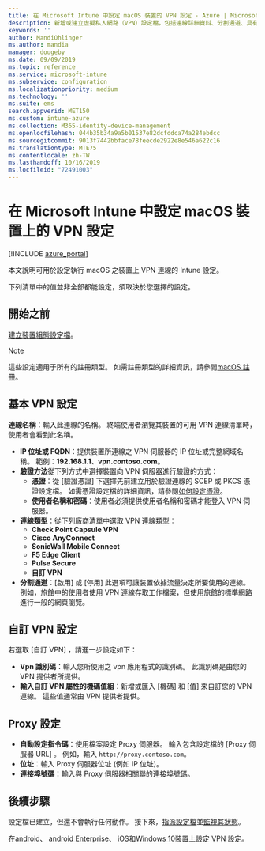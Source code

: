 ```yaml
---
title: 在 Microsoft Intune 中設定 macOS 裝置的 VPN 設定 - Azure | Microsoft Docs
description: 新增或建立虛擬私人網路（VPN）設定檔，包括連線詳細資料、分割通道、具有識別碼、索引鍵和值組的自訂 VPN 設定、具有設定腳本的 proxy 設定、IP 或 FQDN 位址，以及中的 TCP 埠在執行 macOS 的裝置上 Microsoft Intune。
keywords: ''
author: MandiOhlinger
ms.author: mandia
manager: dougeby
ms.date: 09/09/2019
ms.topic: reference
ms.service: microsoft-intune
ms.subservice: configuration
ms.localizationpriority: medium
ms.technology: ''
ms.suite: ems
search.appverid: MET150
ms.custom: intune-azure
ms.collection: M365-identity-device-management
ms.openlocfilehash: 044b35b34a9a5b01537e82dcfddca74a284ebdcc
ms.sourcegitcommit: 9013f7442bbface78feecde2922e8e546a622c16
ms.translationtype: MTE75
ms.contentlocale: zh-TW
ms.lasthandoff: 10/16/2019
ms.locfileid: "72491003"
---
```

# <a name="add-vpn-settings-on-macos-devices-in-microsoft-intune"></a>在 Microsoft Intune 中設定 macOS 裝置上的 VPN 設定

[!INCLUDE [azure_portal](../includes/azure_portal.md)]

本文說明可用於設定執行 macOS 之裝置上 VPN 連線的 Intune 設定。

下列清單中的值並非全部都能設定，須取決於您選擇的設定。

## <a name="before-you-begin"></a>開始之前

[建立裝置組態設定檔](vpn-settings-configure.md)。

> [!NOTE]
> 這些設定適用于所有的註冊類型。 如需註冊類型的詳細資訊，請參閱[macOS 註冊](../enrollment/macos-enroll.md)。

## <a name="base-vpn-settings"></a>基本 VPN 設定

**連線名稱**：輸入此連線的名稱。 終端使用者瀏覽其裝置的可用 VPN 連線清單時，使用者會看到此名稱。
- **IP 位址或 FQDN**：提供裝置所連線之 VPN 伺服器的 IP 位址或完整網域名稱。 範例：**192.168.1.1**、**vpn.contoso.com**。
- **驗證方法**從下列方式中選擇裝置向 VPN 伺服器進行驗證的方式︰
  - **憑證**：從 [驗證憑證]  下選擇先前建立用於驗證連線的 SCEP 或 PKCS 憑證設定檔。 如需憑證設定檔的詳細資訊，請參閱[如何設定憑證](../protect/certificates-configure.md)。
  - **使用者名稱和密碼**：使用者必須提供使用者名稱和密碼才能登入 VPN 伺服器。
- **連線類型**：從下列廠商清單中選取 VPN 連線類型︰
  - **Check Point Capsule VPN**
  - **Cisco AnyConnect**
  - **SonicWall Mobile Connect**
  - **F5 Edge Client**
  - **Pulse Secure**
  - **自訂 VPN**
- **分割通道**：[啟用]  或 [停用]  此選項可讓裝置依據流量決定所要使用的連線。 例如，旅館中的使用者使用 VPN 連線存取工作檔案，但使用旅館的標準網路進行一般的網頁瀏覽。

<!--- **Per-app VPN** - Select this option if you want to associate this VPN connection with an iOS or macOS app so that the connection will be opened when the app is run. You can associate the VPN profile with an app when you assign the software. For more information, see [How to assign and monitor apps](../apps/apps-deploy.md). --->

## <a name="custom-vpn-settings"></a>自訂 VPN 設定

若選取 [自訂 VPN]  ，請進一步設定如下：

- **Vpn 識別碼**：輸入您所使用之 vpn 應用程式的識別碼。 此識別碼是由您的 VPN 提供者所提供。
- **輸入自訂 VPN 屬性的機碼值組**：新增或匯入 [機碼]  和 [值]  來自訂您的 VPN 連線。 這些值通常由 VPN 提供者提供。

## <a name="proxy-settings"></a>Proxy 設定

- **自動設定指令碼**：使用檔案設定 Proxy 伺服器。 輸入包含設定檔的 [Proxy 伺服器 URL]  。 例如，輸入 `http://proxy.contoso.com`。
- **位址**：輸入 Proxy 伺服器位址 (例如 IP 位址)。
- **連接埠號碼**：輸入與 Proxy 伺服器相關聯的連接埠號碼。

## <a name="next-steps"></a>後續步驟

設定檔已建立，但還不會執行任何動作。 接下來，[指派設定檔](device-profile-assign.md)並[監視其狀態](device-profile-monitor.md)。

在[android](vpn-settings-android.md)、 [android Enterprise](vpn-settings-android-enterprise.md)、 [iOS](vpn-settings-ios.md)和[Windows 10](vpn-settings-windows-10.md)裝置上設定 VPN 設定。
